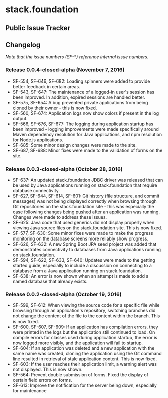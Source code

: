 # stack.foundation 
## Public Issue Tracker

## Changelog
*Note that the issue numbers (SF-***) reference internal issue numbers.*

### Release 0.0.4-closed-alpha (November 7, 2016)
- SF-554, SF-646, SF-682: Loading spinners were added to provide better feedback in certain areas.
- SF-543, SF-647: The maintenance of a logged-in user's session has been improved. In addition, expired sessions are handled better.
- SF-575, SF-654: A bug prevented private applications from being cloned by their owner - this is now fixed.
- SF-560, SF-674: Application logs now show colors if present in the log output.
- SF-566, SF-676, SF-677: The logging during application startup has been improved - logging improvements were made specifically around Maven dependency resolution for Java applications, and npm resolution for Node.js applications.
- SF-685: Some minor design changes were made to the site.
- SF-687, SF-688: Minor fixes were made to the validation of forms on the site.

### Release 0.0.3-closed-alpha (October 28, 2016)
- SF-637: An updated stack.foundation JDBC driver was released that can be used by Java applications running on stack.foundation that require database connectivity.
- SF-627, SF-644, SF-614, SF-601: Git history (file structure, and commit messages) was not being displayed correctly when browsing through Git repositories on the stack.foundation site - this was especially the case following changes being pushed after an application was running. Changes were made to address these issues.
- SF-625: Java code that used generics did not display properly when viewing Java source files on the stack.foundation site. This is now fixed.
- SF-577, SF-630: Some minor fixes were made to make the progress monitoring on the database screens more reliably show progress.
- SF-626, SF-632: A new Spring Boot JPA seed project was added that demonstrates connectivity to databases from Java applications running on stack.foundation.
- SF-594, SF-622, SF-633, SF-640: Updates were made to the getting started guide, especially to include a discussion on connecting to a database from a Java application running on stack.foundation.
- SF-638: An error is now shown when an attempt is made to add a named database that already exists.

### Release 0.0.2-closed-alpha (October 19, 2016)
- SF-599, SF-612: When viewing the source code for a specific file while browsing through an application's repository, switching branches did not change the content of the file to the content within the branch. This is now fixed.
- SF-600, SF-607, SF-609: If an application has compilation errors, they were printed in the logs but the application still continued to load. On compile errors for classes used during application startup, the error is now logged more visibly, and the application will fail to startup.
- SF-604: If an application was deleted and a new application with the same name was created, cloning the application using the Git command line resulted in retrieval of stale application content. This is now fixed.
- SF-603: If the user reaches their application limit, a warning alert was not displayed. This is now shown.
- SF-564: Prevent double submission of forms. Fixed the display of certain field errors on forms.
- SF-613: Improve the notification for the server being down, especially for maintenance
